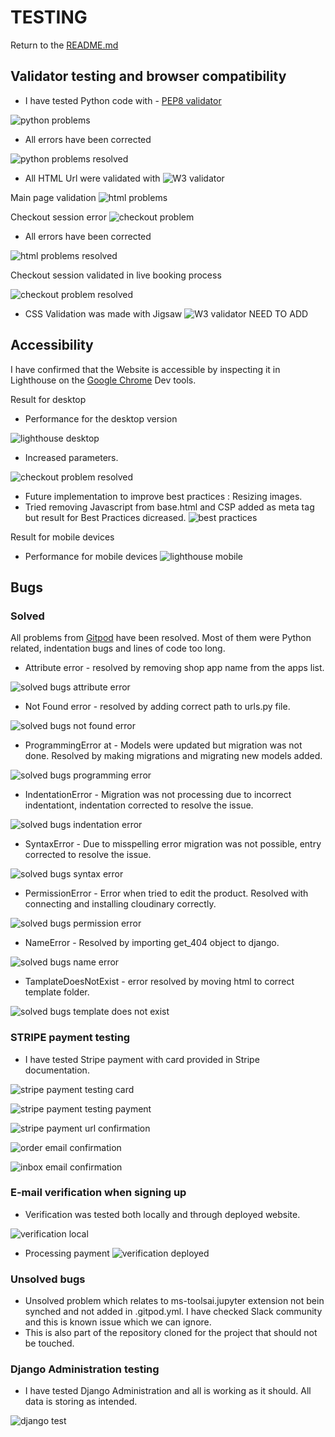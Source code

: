 # TESTING 

Return to the [README.md](README.md)

## Validator testing and browser compatibility

- I have tested Python code with - [PEP8 validator](http://pep8online.com/)

![python problems](media/testing/python_errors.png)

- All errors have been corrected

![python problems resolved](media/testing/python_errors_fixed.png)

- All HTML Url were validated with ![W3 validator](https://validator.w3.org/)

Main page validation
![html problems](media/testing/html_validation.png)


Checkout session error
![checkout problem](media/testing/checkout_error.png)


- All errors have been corrected

![html problems resolved](media/testing/html_validated.png)

Checkout session validated in live booking process

![checkout problem resolved](media/testing/checkout_validated.png)


- CSS Validation was made with Jigsaw ![W3 validator](https://jigsaw.w3.org/)
NEED TO ADD 


## Accessibility
I have confirmed that the Website is accessible by inspecting it in Lighthouse on the [Google Chrome](https://www.google.com/chrome/?brand=FKPE&gclid=EAIaIQobChMIqOPWwuu69AIVFeDtCh1CEgKGEAAYASAAEgKvwvD_BwE&gclsrc=aw.ds) Dev tools.
    
Result for desktop 
 - Performance for the desktop version 

![lighthouse desktop](media/testing/desktop_low_lighthouse.png)

 - Increased parameters.

![checkout problem resolved](media/testing/desktop_performance_increased.png)

 - Future implementation to improve best practices : Resizing images.
 - Tried removing Javascript from base.html and CSP added as meta tag but result for Best Practices dicreased.
![best practices](media/testing/best_practices.png)

Result for mobile devices
- Performance for mobile devices 
![lighthouse mobile](media/testing/best_practices.png)


## Bugs

### Solved
All problems from [Gitpod](https://www.gitpod.io/) have been resolved. Most of them were Python related, indentation bugs and lines of code too long.

- Attribute error - resolved by removing shop app name from the apps list.

![solved bugs attribute error](media/testing/attribute_error.png)

- Not Found error - resolved by adding correct path to urls.py file.

![solved bugs not found error](media/testing/not_found_error.png)

- ProgrammingError at - Models were updated but migration was not done. Resolved by making migrations and migrating new models added.

![solved bugs programming error](media/testing/programming_error.png)

- IndentationError - Migration was not processing due to incorrect indentationt, indentation corrected to resolve the issue.

![solved bugs indentation error](media/testing/invalid_host_error.png)

- SyntaxError - Due to misspelling error migration was not possible, entry corrected to resolve the issue.

![solved bugs syntax error](media/testing/syntax_error.png)

- PermissionError - Error when tried to edit the product. Resolved with connecting and installing cloudinary correctly.

![solved bugs permission error](media/testing/permission_edit_error.png)

- NameError - Resolved by importing get_404 object to django.

![solved bugs name error](media/testing/name_error.png)

- TamplateDoesNotExist - error resolved by moving html to correct template folder.

![solved bugs template does not exist](media/testing/template_does_not_exist.png)


### STRIPE payment testing

- I have tested Stripe payment with card provided in Stripe documentation.

![stripe payment testing card](media/stripe/stripe_card_testing.png)

![stripe payment testing payment](media/stripe/stripe_payment.png)

![stripe payment url confirmation](media/stripe/order_confirmation_page.png)

![order email confirmation](media/stripe/email_confirmation.png)

![inbox email confirmation](media/stripe/inbox.png)


### E-mail verification when signing up

- Verification was tested both locally and through deployed website.

![verification local](media/testing/verification_local_test.png)

- Processing payment
![verification deployed](media/testing/verification_deployed_test.png)


### Unsolved bugs
- Unsolved problem which relates to ms-toolsai.jupyter extension not bein synched and not added in .gitpod.yml. I have checked Slack community and this is known issue which we can ignore.
- This is also part of the repository cloned for the project that should not be touched.


### Django Administration testing
- I have tested Django Administration and all is working as it should. All data is storing as intended.

![django test](media/testing/django_test.png)

